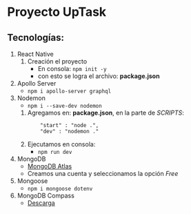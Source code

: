 # Proyecto UpTask

## Tecnologías:
1. React Native
    1. Creación el proyecto
        - En consola: `npm init -y`
        - con esto se logra el archivo: **package.json**
1. Apollo Server
    - `npm i apollo-server graphql`
1. Nodemon
    - `npm i --save-dev nodemon`
    1. Agregamos en: **package.json**, en la parte de _SCRIPTS_:
        ```
            "start" : "node .",
            "dev" : "nodemon ."
        ```
    1. Ejecutamos en consola:
        - `npm run dev`
1. MongoDB
    - [MongoDB Atlas](https://www.mongodb.com/es/cloud/atlas/lp/try4)
    - Creamos una cuenta y seleccionamos la opción _Free_
1. Mongoose
    - `npm i mongoose dotenv`
1. MongoDB Compass
    - [Descarga](https://www.mongodb.com/try/download/compass)
